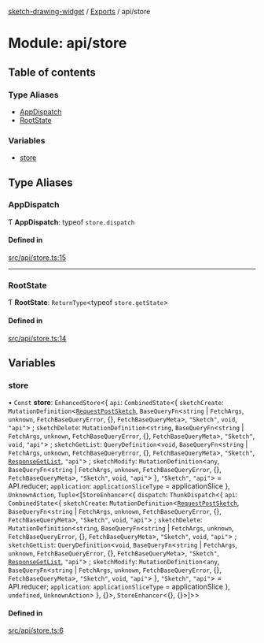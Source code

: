 [sketch-drawing-widget](../README.md) / [Exports](../modules.md) / api/store

# Module: api/store

## Table of contents

### Type Aliases

- [AppDispatch](api_store.md#appdispatch)
- [RootState](api_store.md#rootstate)

### Variables

- [store](api_store.md#store)

## Type Aliases

### AppDispatch

Ƭ **AppDispatch**: typeof `store.dispatch`

#### Defined in

[src/api/store.ts:15](https://github.com/miksrv/sketch-drawing-widget/blob/c680a9e/src/api/store.ts#L15)

___

### RootState

Ƭ **RootState**: `ReturnType`\<typeof `store.getState`\>

#### Defined in

[src/api/store.ts:14](https://github.com/miksrv/sketch-drawing-widget/blob/c680a9e/src/api/store.ts#L14)

## Variables

### store

• `Const` **store**: `EnhancedStore`\<\{ `api`: `CombinedState`\<\{ `sketchCreate`: `MutationDefinition`\<[`RequestPostSketch`](../interfaces/api_types.RequestPostSketch.md), `BaseQueryFn`\<`string` \| `FetchArgs`, `unknown`, `FetchBaseQueryError`, {}, `FetchBaseQueryMeta`\>, ``"Sketch"``, `void`, ``"api"``\> ; `sketchDelete`: `MutationDefinition`\<`string`, `BaseQueryFn`\<`string` \| `FetchArgs`, `unknown`, `FetchBaseQueryError`, {}, `FetchBaseQueryMeta`\>, ``"Sketch"``, `void`, ``"api"``\> ; `sketchGetList`: `QueryDefinition`\<`void`, `BaseQueryFn`\<`string` \| `FetchArgs`, `unknown`, `FetchBaseQueryError`, {}, `FetchBaseQueryMeta`\>, ``"Sketch"``, [`ResponseGetList`](../interfaces/api_types.ResponseGetList.md), ``"api"``\> ; `sketchModify`: `MutationDefinition`\<`any`, `BaseQueryFn`\<`string` \| `FetchArgs`, `unknown`, `FetchBaseQueryError`, {}, `FetchBaseQueryMeta`\>, ``"Sketch"``, `void`, ``"api"``\>  }, ``"Sketch"``, ``"api"``\> = API.reducer; `application`: `applicationSliceType` = applicationSlice }, `UnknownAction`, `Tuple`\<[`StoreEnhancer`\<\{ `dispatch`: `ThunkDispatch`\<\{ `api`: `CombinedState`\<\{ `sketchCreate`: `MutationDefinition`\<[`RequestPostSketch`](../interfaces/api_types.RequestPostSketch.md), `BaseQueryFn`\<`string` \| `FetchArgs`, `unknown`, `FetchBaseQueryError`, {}, `FetchBaseQueryMeta`\>, ``"Sketch"``, `void`, ``"api"``\> ; `sketchDelete`: `MutationDefinition`\<`string`, `BaseQueryFn`\<`string` \| `FetchArgs`, `unknown`, `FetchBaseQueryError`, {}, `FetchBaseQueryMeta`\>, ``"Sketch"``, `void`, ``"api"``\> ; `sketchGetList`: `QueryDefinition`\<`void`, `BaseQueryFn`\<`string` \| `FetchArgs`, `unknown`, `FetchBaseQueryError`, {}, `FetchBaseQueryMeta`\>, ``"Sketch"``, [`ResponseGetList`](../interfaces/api_types.ResponseGetList.md), ``"api"``\> ; `sketchModify`: `MutationDefinition`\<`any`, `BaseQueryFn`\<`string` \| `FetchArgs`, `unknown`, `FetchBaseQueryError`, {}, `FetchBaseQueryMeta`\>, ``"Sketch"``, `void`, ``"api"``\>  }, ``"Sketch"``, ``"api"``\> = API.reducer; `application`: `applicationSliceType` = applicationSlice }, `undefined`, `UnknownAction`\>  }, {}\>, `StoreEnhancer`\<{}, {}\>]\>\>

#### Defined in

[src/api/store.ts:6](https://github.com/miksrv/sketch-drawing-widget/blob/c680a9e/src/api/store.ts#L6)
